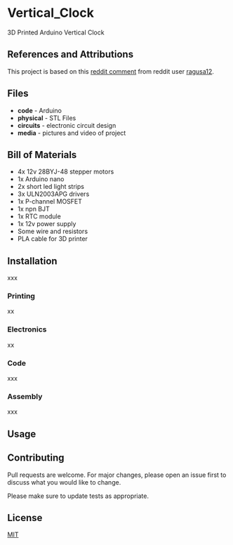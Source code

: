 # Vertical_Clock
 3D Printed Arduino Vertical Clock

 ## References and Attributions
 This project is based on this
 [reddit comment](https://www.reddit.com/r/arduino/comments/pnyy3g/i_made_a_physical_version_of_the_oddly_satisfying/) from reddit user [ragusa12](https://www.reddit.com/user/ragusa12).

## Files
- **code** - Arduino
- **physical** - STL Files
- **circuits** - electronic circuit design
- **media** - pictures and video of project

## Bill of Materials
- 4x 12v 28BYJ-48 stepper motors
- 1x Arduino nano
- 2x short led light strips
- 3x ULN2003APG drivers
- 1x P-channel MOSFET
- 1x npn BJT
- 1x RTC module
- 1x 12v power supply
- Some wire and resistors
- PLA cable for 3D printer


## Installation
xxx

### Printing
xx

### Electronics
xx

### Code
xxx

### Assembly
xxx


## Usage



## Contributing
Pull requests are welcome. For major changes, please open an issue first to discuss what you would like to change.

Please make sure to update tests as appropriate.

## License
[MIT](https://choosealicense.com/licenses/mit/)
